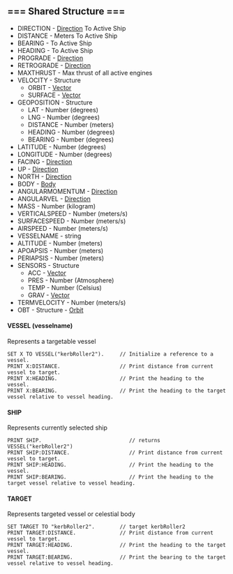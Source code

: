 ﻿## === Shared Structure ===

* DIRECTION - [Direction](../direction) To Active Ship
* DISTANCE - Meters To Active Ship
* BEARING - To Active Ship
* HEADING - To Active Ship
* PROGRADE - [Direction](../direction)
* RETROGRADE - [Direction](../direction)
* MAXTHRUST - Max thrust of all active engines
* VELOCITY - Structure 
    * ORBIT - [Vector](../vector)
    * SURFACE - [Vector](../vector)
* GEOPOSITION - Structure
    * LAT - Number (degrees)
    * LNG - Number (degrees)
    * DISTANCE - Number (meters)
    * HEADING - Number (degrees)
    * BEARING - Number (degrees)
* LATITUDE - Number (degrees)
* LONGITUDE - Number (degrees)
* FACING - [Direction](../direction)
* UP - [Direction](../direction)
* NORTH - [Direction](../direction)
* BODY - [Body](Body)
* ANGULARMOMENTUM - [Direction](../direction)
* ANGULARVEL - [Direction](../direction)
* MASS - Number (kilogram)
* VERTICALSPEED - Number (meters/s)
* SURFACESPEED - Number (meters/s)
* AIRSPEED - Number (meters/s)
* VESSELNAME - string
* ALTITUDE - Number (meters)
* APOAPSIS - Number (meters)
* PERIAPSIS - Number (meters)
* SENSORS - Structure
    * ACC - [Vector](../vector)
    * PRES - Number (Atmosphere)
    * TEMP - Number (Celsius)
    * GRAV - [Vector](../vector)
* TERMVELOCITY - Number (meters/s)
* OBT - Structure - [Orbit](Orbit)

#### VESSEL (vesselname)

Represents a targetable vessel

    SET X TO VESSEL("kerbRoller2").     // Initialize a reference to a vessel.
    PRINT X:DISTANCE.                   // Print distance from current vessel to target.
    PRINT X:HEADING.                    // Print the heading to the vessel.
    PRINT X:BEARING.                    // Print the heading to the target vessel relative to vessel heading.
    
#### SHIP
    
Represents currently selected ship
    
    PRINT SHIP.                            // returns VESSEL("kerbRoller2")
    PRINT SHIP:DISTANCE.                   // Print distance from current vessel to target.
    PRINT SHIP:HEADING.                    // Print the heading to the vessel.
    PRINT SHIP:BEARING.                    // Print the heading to the target vessel relative to vessel heading.
    
#### TARGET

Represents targeted vessel or celestial body

    SET TARGET TO "kerbRoller2".        // target kerbRoller2
    PRINT TARGET:DISTANCE.              // Print distance from current vessel to target.
    PRINT TARGET:HEADING.               // Print the heading to the target vessel.
    PRINT TARGET:BEARING.               // Print the bearing to the target vessel relative to vessel heading.